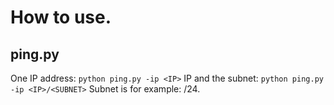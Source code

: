 # How to use.

## ping.py
One IP address: `python ping.py -ip <IP>`
IP and the subnet: `python ping.py -ip <IP>/<SUBNET>` Subnet is for example: /24.